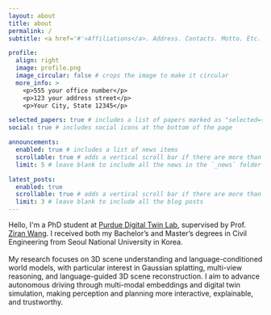 ```yaml
---
layout: about
title: about
permalink: /
subtitle: <a href='#'>Affiliations</a>. Address. Contacts. Motto. Etc.

profile:
  align: right
  image: profile.png
  image_circular: false # crops the image to make it circular
  more_info: >
    <p>555 your office number</p>
    <p>123 your address street</p>
    <p>Your City, State 12345</p>

selected_papers: true # includes a list of papers marked as "selected={true}"
social: true # includes social icons at the bottom of the page

announcements:
  enabled: true # includes a list of news items
  scrollable: true # adds a vertical scroll bar if there are more than 3 news items
  limit: 5 # leave blank to include all the news in the `_news` folder

latest_posts:
  enabled: true
  scrollable: true # adds a vertical scroll bar if there are more than 3 new posts items
  limit: 3 # leave blank to include all the blog posts
---
```


Hello, I'm a PhD student at [Purdue Digital Twin Lab](https://purduedigitaltwin.github.io/), supervised by Prof. [Ziran Wang](https://ziranw.github.io/). I received both my Bachelor’s and Master’s degrees in Civil Engineering from Seoul National University in Korea. <br><br>
My research focuses on 3D scene understanding and language-conditioned world models, with particular interest in Gaussian splatting, multi-view reasoning, and language-guided 3D scene reconstruction. I aim to advance autonomous driving through multi-modal embeddings and digital twin simulation, making perception and planning more interactive, explainable, and trustworthy.
